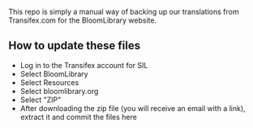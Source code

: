 This repo is simply a manual way of backing up our translations from Transifex.com for the BloomLibrary website.

## How to update these files

- Log in to the Transifex account for SIL
- Select BloomLibrary
- Select Resources
- Select bloomlibrary.org
- Select "ZIP"
- After downloading the zip file (you will receive an email with a link), extract it and commit the files here
